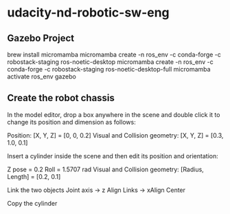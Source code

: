# udacity-nd-robotic-sw-eng

## Gazebo Project
brew install micromamba
micromamba create -n ros_env -c conda-forge -c robostack-staging ros-noetic-desktop
micromamba create -n ros_env -c conda-forge -c robostack-staging ros-noetic-desktop-full
micromamba activate ros_env
gazebo

## Create the robot chassis

In the model editor, drop a box anywhere in the scene and double click it to change its position and dimension as follows: 

Position: [X, Y, Z] = [0, 0, 0.2]
Visual and Collision geometry: [X, Y, Z] = [0.3, 1.0, 0.1]


Insert a cylinder inside the scene and then edit its position and orientation:

Z pose = 0.2
Roll = 1.5707 rad
Visual and Collision geometry: [Radius, Length] = [0.2, 0.1]

Link the two objects
Joint axis -> z
Align Links -> xAlign Center

Copy the cylinder